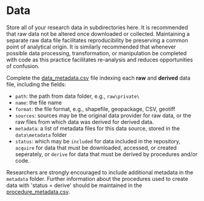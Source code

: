 # Data

Store all of your research data in subdirectories here. It is recommended that raw data not be altered once downloaded or collected. Maintaining a separate raw data file facilitates reproducibility be preserving a common point of analytical origin. It is similarly recommended that whenever possible data processing, transformation, or manipulation be completed with code as this practice facilitates re-analysis and reduces opportunities of confusion.

Complete the [data_metadata.csv](data_metadata.csv) file indexing each **raw** and **derived** data file, including the fields:

- `path`: the path from data folder, e.g., `raw\private\`
- `name`: the file name
- `format`: the file format, e.g., shapefile, geopackage, CSV, geotiff
- `sources`: sources may be the original data provider for raw data, or the raw files from which data was derived for derived data.
- `metadata`: a list of metadata files for this data source, stored in the `data\metadata` folder
- `status`: which may be `included` for data included in the repository, `acquire` for data that must be downloaded, accessed, or created seperately, or `derive` for data that must be derived by procedures and/or code.

Researchers are strongly encouraged to include additional metadata in the `metadata` folder. Further information about the procedures used to create data with 'status = derive' should be maintained in the [procedure_metadata.csv](../procedure/procedure_metadata.csv).
